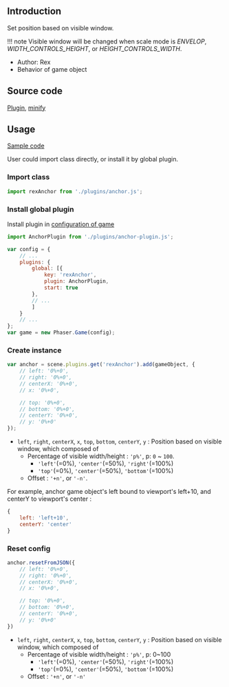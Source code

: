 ## Introduction

Set position based on visible window.

!!! note
    Visible window will be changed when scale mode is *ENVELOP*, *WIDTH_CONTROLS_HEIGHT*, or *HEIGHT_CONTROLS_WIDTH*.

- Author: Rex
- Behavior of game object

## Source code

[Plugin](https://github.com/rexrainbow/phaser3-rex-notes/blob/master/plugins/anchor-plugin.js), [minify](https://github.com/rexrainbow/phaser3-rex-notes/blob/master/dist/rexanchorplugin.min.js)

## Usage

[Sample code](https://github.com/rexrainbow/phaser3-rex-notes/tree/master/examples/anchor)

User could import class directly, or install it by global plugin.

### Import class

```javascript
import rexAnchor from './plugins/anchor.js';
```

### Install global plugin

Install plugin in [configuration of game](game.md#configuration)

```javascript
import AnchorPlugin from './plugins/anchor-plugin.js';

var config = {
    // ...
    plugins: {
        global: [{
            key: 'rexAnchor',
            plugin: AnchorPlugin,
            start: true
        },
        // ...
        ]
    }
    // ...
};
var game = new Phaser.Game(config);
```

### Create instance

```javascript
var anchor = scene.plugins.get('rexAnchor').add(gameObject, {
    // left: '0%+0',
    // right: '0%+0',
    // centerX: '0%+0',
    // x: '0%+0',

    // top: '0%+0',
    // bottom: '0%+0',
    // centerY: '0%+0',
    // y: '0%+0'
});
```

- `left`, `right`, `centerX`, `x`, `top`, `bottom`, `centerY`, `y` : Position based on visible window, which composed of
    - Percentage of visible width/height : `'p%'`, p: `0` ~ `100`.
        - `'left'`(=0%), `'center'`(=50%), `'right'`(=100%)
        - `'top'`(=0%), `'center'`(=50%), `'bottom'`(=100%)
    - Offset : `'+n'`, or `'-n'`.

For example, anchor game object's left bound to viewport's left+10, and centerY to viewport's center :

```javascript
{
    left: 'left+10',
    centerY: 'center'
}
```

### Reset config

```javascript
anchor.resetFromJSON({
    // left: '0%+0',
    // right: '0%+0',
    // centerX: '0%+0',
    // x: '0%+0',

    // top: '0%+0',
    // bottom: '0%+0',
    // centerY: '0%+0',
    // y: '0%+0'
})
```

- `left`, `right`, `centerX`, `x`, `top`, `bottom`, `centerY`, `y` : Position based on visible window, which composed of
    - Percentage of visible width/height : `'p%'`, p: 0~100
        - `'left'`(=0%), `'center'`(=50%), `'right'`(=100%)
        - `'top'`(=0%), `'center'`(=50%), `'bottom'`(=100%)
    - Offset : `'+n'`, or `'-n'`
